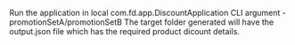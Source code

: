 Run the application in local
com.fd.app.DiscountApplication
CLI argument - promotionSetA/promotionSetB
The target folder generated will have the output.json file which has the required product dicount details.
